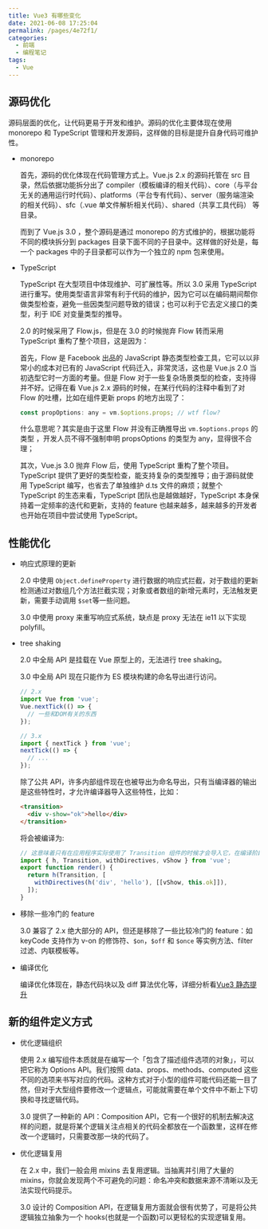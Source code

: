 ```yaml
---
title: Vue3 有哪些变化
date: 2021-06-08 17:25:04
permalink: /pages/4e72f1/
categories:
  - 前端
  - 编程笔记
tags:
  - Vue
---
```


## 源码优化

源码层面的优化，让代码更易于开发和维护。源码的优化主要体现在使用 monorepo 和 TypeScript 管理和开发源码，这样做的目标是提升自身代码可维护性。

- monorepo

  首先，源码的优化体现在代码管理方式上。Vue.js 2.x 的源码托管在 src 目录，然后依据功能拆分出了 compiler（模板编译的相关代码）、core（与平台无关的通用运行时代码）、platforms（平台专有代码）、server（服务端渲染的相关代码）、sfc（.vue 单文件解析相关代码）、shared（共享工具代码） 等目录。

  而到了 Vue.js 3.0 ，整个源码是通过 monorepo 的方式维护的，根据功能将不同的模块拆分到 packages 目录下面不同的子目录中。这样做的好处是，每一个 packages 中的子目录都可以作为一个独立的 npm 包来使用。

- TypeScript

  TypeScript 在大型项目中体现维护、可扩展性等。所以 3.0 采用 TypeScript 进行重写。使用类型语言非常有利于代码的维护，因为它可以在编码期间帮你做类型检查，避免一些因类型问题导致的错误；也可以利于它去定义接口的类型，利于 IDE 对变量类型的推导。

  2.0 的时候采用了 Flow.js，但是在 3.0 的时候抛弃 Flow 转而采用 TypeScript 重构了整个项目，这是因为：

  首先，Flow 是 Facebook 出品的 JavaScript 静态类型检查工具，它可以以非常小的成本对已有的 JavaScript 代码迁入，非常灵活，这也是 Vue.js 2.0 当初选型它时一方面的考量。但是 Flow 对于一些复杂场景类型的检查，支持得并不好。记得在看 Vue.js 2.x 源码的时候，在某行代码的注释中看到了对 Flow 的吐槽，比如在组件更新 props 的地方出现了：

  ```js
  const propOptions: any = vm.$options.props; // wtf flow?
  ```

  什么意思呢？其实是由于这里 Flow 并没有正确推导出 `vm.$options.props` 的类型 ，开发人员不得不强制申明 propsOptions 的类型为 any，显得很不合理；

  其次，Vue.js 3.0 抛弃 Flow 后，使用 TypeScript 重构了整个项目。 TypeScript 提供了更好的类型检查，能支持复杂的类型推导；由于源码就使用 TypeScript 编写，也省去了单独维护 d.ts 文件的麻烦；就整个 TypeScript 的生态来看，TypeScript 团队也是越做越好，TypeScript 本身保持着一定频率的迭代和更新，支持的 feature 也越来越多，越来越多的开发者也开始在项目中尝试使用 TypeScript。

## 性能优化

- 响应式原理的更新

  2.0 中使用 `Object.defineProperty` 进行数据的响应式拦截，对于数组的更新检测通过对数组几个方法拦截实现；对象或者数组的新增元素时，无法触发更新，需要手动调用 `$set`等一些问题。

  3.0 中使用 proxy 来重写响应式系统，缺点是 proxy 无法在 ie11 以下实现 polyfill。

- tree shaking

  2.0 中全局 API 是挂载在 Vue 原型上的，无法进行 tree shaking。

  3.0 中全局 API 现在只能作为 ES 模块构建的命名导出进行访问。

  ```js
  // 2.x
  import Vue from 'vue';
  Vue.nextTick(() => {
    // 一些和DOM有关的东西
  });

  // 3.x
  import { nextTick } from 'vue';
  nextTick(() => {
    // ...
  });
  ```

  除了公共 API，许多内部组件现在也被导出为命名导出，只有当编译器的输出是这些特性时，才允许编译器导入这些特性，比如：

  ```html
  <transition>
    <div v-show="ok">hello</div>
  </transition>
  ```

  将会被编译为:

  ```ts
  // 这意味着只有在应用程序实际使用了 Transition 组件的时候才会导入它，在编译阶段做了这些事情
  import { h, Transition, withDirectives, vShow } from 'vue';
  export function render() {
    return h(Transition, [
      withDirectives(h('div', 'hello'), [[vShow, this.ok]]),
    ]);
  }
  ```

- 移除一些冷门的 feature

  3.0 兼容了 2.x 绝大部分的 API，但还是移除了一些比较冷门的 feature：如 keyCode 支持作为 v-on 的修饰符、`$on`，`$off` 和 `$once` 等实例方法、filter 过滤、内联模板等。

- 编译优化

  编译优化体现在，静态代码块以及 diff 算法优化等，详细分析看[Vue3 静态提升](/pages/d26941/)

## 新的组件定义方式

- 优化逻辑组织

  使用 2.x 编写组件本质就是在编写一个「包含了描述组件选项的对象」，可以把它称为 Options API。我们按照 data、props、methods、computed 这些不同的选项来书写对应的代码。这种方式对于小型的组件可能代码还能一目了然，但对于大型组件要修改一个逻辑点，可能就需要在单个文件中不断上下切换和寻找逻辑代码。

  3.0 提供了一种新的 API：Composition API，它有一个很好的机制去解决这样的问题，就是将某个逻辑关注点相关的代码全都放在一个函数里，这样在修改一个逻辑时，只需要改那一块的代码了。

- 优化逻辑复用

  在 2.x 中，我们一般会用 mixins 去复用逻辑。当抽离并引用了大量的 mixins，你就会发现两个不可避免的问题：命名冲突和数据来源不清晰以及无法实现代码提示。

  3.0 设计的 Composition API，在逻辑复用方面就会很有优势了，可是将公共逻辑独立抽象为一个 hooks(也就是一个函数)可以更轻松的实现逻辑复用。
